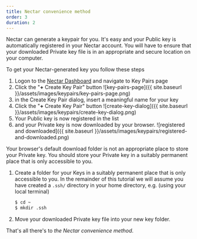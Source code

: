 ```yaml
---
title: Nectar convenience method
order: 3
duration: 2
---
```

Nectar can generate a keypair for you. It's easy and your Public key is automatically registered in your Nectar account. You will have to ensure that your downloaded Private key file is in an appropriate and secure location on your computer.

To get your Nectar-generated key you follow these steps

1. Logon to the [Nectar Dashboard]([https://dashboard.rc.nectar.org.au](https://dashboard.rc.nectar.org.au/)) and navigate to Key Pairs page
2. Click the "**+** Create Key Pair" button
   ![key-pairs-page]({{ site.baseurl }}/assets/images/keypairs/key-pairs-page.png)
3. in the Create Key Pair dialog, insert a meaningful name for your key
2. Click the "**+** Create Key Pair" button
   ![create-key-dialog]({{ site.baseurl }}/assets/images/keypairs/create-key-dialog.png)
5. Your Public key is now registered in the list 
2. and your Private key is now downloaded by your browser.
   ![registered and downloaded]({{ site.baseurl }}/assets/images/keypairs/registered-and-downloaded.png)

Your browser's default download folder is not an appropriate place to store your Private key. You should store your Private key in a suitably permanent place that is only accessible to you. 

1. Create a folder for your Keys  in a suitably permanent place that is only accessible to you. In the remainder of this tutorial we will assume you have created a `.ssh/` directory in your home directory, e.g. (using your local terminal)
   ```bash
   $ cd ~
   $ mkdir .ssh
   ```
   
2. Move your downloaded Private key file into your new key folder.

That's all there's to *the Nectar convenience method*. 


